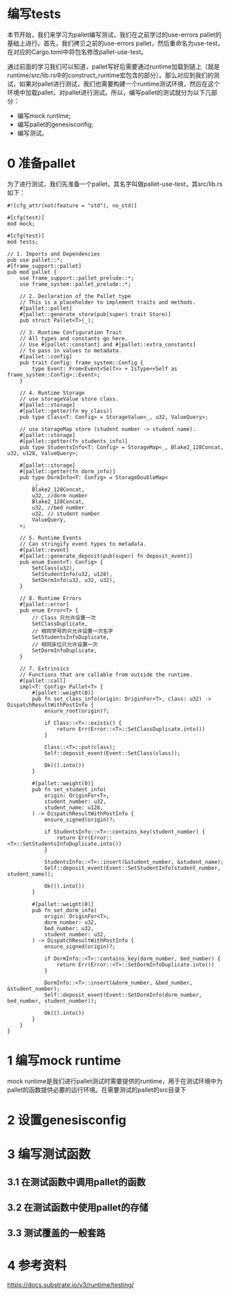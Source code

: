 # 编写tests

本节开始，我们来学习为pallet编写测试，我们在之前学过的use-errors pallet的基础上进行。首先，我们拷贝之前的use-errors pallet，然后重命名为use-test，在对应的Cargo.toml中将包名修改pallet-use-test。

通过前面的学习我们可以知道，pallet写好后需要通过runtime加载到链上（就是runtime/src/lib.rs中的construct_runtime宏包含的部分）。那么对应到我们的测试，如果对pallet进行测试，我们也需要构建一个runtime测试环境，然后在这个环境中加载pallet，对pallet进行测试。所以，编写pallet的测试就分为以下几部分：

* 编写mock runtime;
* 编写pallet的genesisconfig;
* 编写测试。

# 0 准备pallet
为了进行测试，我们先准备一个pallet，其名字叫做pallet-use-test，其src/lib.rs如下：
```
#![cfg_attr(not(feature = "std"), no_std)]

#[cfg(test)]
mod mock;

#[cfg(test)]
mod tests;

// 1. Imports and Dependencies
pub use pallet::*;
#[frame_support::pallet]
pub mod pallet {
	use frame_support::pallet_prelude::*;
	use frame_system::pallet_prelude::*;

	// 2. Declaration of the Pallet type
	// This is a placeholder to implement traits and methods.
	#[pallet::pallet]
	#[pallet::generate_store(pub(super) trait Store)]
	pub struct Pallet<T>(_);

	// 3. Runtime Configuration Trait
	// All types and constants go here.
	// Use #[pallet::constant] and #[pallet::extra_constants]
	// to pass in values to metadata.
	#[pallet::config]
	pub trait Config: frame_system::Config {
		type Event: From<Event<Self>> + IsType<<Self as frame_system::Config>::Event>;
	}

	// 4. Runtime Storage
	// use storageValue store class.
	#[pallet::storage]
	#[pallet::getter(fn my_class)]
	pub type Class<T: Config> = StorageValue<_, u32, ValueQuery>;

	// use storageMap store (student number -> student name).
	#[pallet::storage]
	#[pallet::getter(fn students_info)]
	pub type StudentsInfo<T: Config> = StorageMap<_, Blake2_128Concat, u32, u128, ValueQuery>;

	#[pallet::storage]
	#[pallet::getter(fn dorm_info)]
	pub type DormInfo<T: Config> = StorageDoubleMap<
		_,
		Blake2_128Concat,
		u32, //dorm number
		Blake2_128Concat,
		u32, //bed number
		u32, // student number
		ValueQuery,
	>;

	// 5. Runtime Events
	// Can stringify event types to metadata.
	#[pallet::event]
	#[pallet::generate_deposit(pub(super) fn deposit_event)]
	pub enum Event<T: Config> {
		SetClass(u32),
		SetStudentInfo(u32, u128),
		SetDormInfo(u32, u32, u32),
	}

	// 8. Runtime Errors
	#[pallet::error]
	pub enum Error<T> {
		// Class 只允许设置一次
		SetClassDuplicate,
		// 相同学号的只允许设置一次名字
		SetStudentsInfoDuplicate,
		// 相同床位只允许设置一次
		SetDormInfoDuplicate,
	}

	// 7. Extrinsics
	// Functions that are callable from outside the runtime.
	#[pallet::call]
	impl<T: Config> Pallet<T> {
		#[pallet::weight(0)]
		pub fn set_class_info(origin: OriginFor<T>, class: u32) -> DispatchResultWithPostInfo {
			ensure_root(origin)?;

			if Class::<T>::exists() {
				return Err(Error::<T>::SetClassDuplicate.into())
			}

			Class::<T>::put(class);
			Self::deposit_event(Event::SetClass(class));

			Ok(().into())
		}

		#[pallet::weight(0)]
		pub fn set_student_info(
			origin: OriginFor<T>,
			student_number: u32,
			student_name: u128,
		) -> DispatchResultWithPostInfo {
			ensure_signed(origin)?;

			if StudentsInfo::<T>::contains_key(student_number) {
				return Err(Error::<T>::SetStudentsInfoDuplicate.into())
			}

			StudentsInfo::<T>::insert(&student_number, &student_name);
			Self::deposit_event(Event::SetStudentInfo(student_number, student_name));

			Ok(().into())
		}

		#[pallet::weight(0)]
		pub fn set_dorm_info(
			origin: OriginFor<T>,
			dorm_number: u32,
			bed_number: u32,
			student_number: u32,
		) -> DispatchResultWithPostInfo {
			ensure_signed(origin)?;

			if DormInfo::<T>::contains_key(dorm_number, bed_number) {
				return Err(Error::<T>::SetDormInfoDuplicate.into())
			}

			DormInfo::<T>::insert(&dorm_number, &bed_number, &student_number);
			Self::deposit_event(Event::SetDormInfo(dorm_number, bed_number, student_number));

			Ok(().into())
		}
	}
}
```

# 1 编写mock runtime
mock runtime是我们进行pallet测试时需要提供的runtime，用于在测试环境中为pallet的函数提供必要的运行环境。在需要测试的pallet的src目录下

# 2 设置genesisconfig

# 3 编写测试函数
## 3.1 在测试函数中调用pallet的函数

## 3.2 在测试函数中使用pallet的存储

## 3.3 测试覆盖的一般套路

# 4 参考资料

https://docs.substrate.io/v3/runtime/testing/
